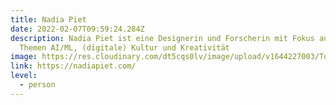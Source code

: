 ```yaml
---
title: Nadia Piet
date: 2022-02-07T09:59:24.284Z
description: Nadia Piet ist eine Designerin und Forscherin mit Fokus auf die
  Themen AI/ML, (digitale) Kultur und Kreativität
image: https://res.cloudinary.com/dt5cqs0lv/image/upload/v1644227003/Tools/Personen/Screenshot_2022-02-07_at_10-41-07_Nadia_Piet_Exploring_Design_Tech_Data_and_Digital_Culture_gohzwk.jpg
link: https://nadiapiet.com/
level:
  - person
---
```

